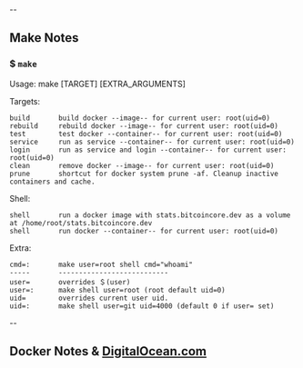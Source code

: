 

--
## Make Notes


### $ <code>make</code>

  Usage:	make [TARGET] [EXTRA_ARGUMENTS]

  Targets:

  	build	    build docker --image-- for current user: root(uid=0)
  	rebuild	    rebuild docker --image-- for current user: root(uid=0)
  	test	    test docker --container-- for current user: root(uid=0)
  	service	    run as service --container-- for current user: root(uid=0)
  	login	    run as service and login --container-- for current user: root(uid=0)
  	clean	    remove docker --image-- for current user: root(uid=0)
  	prune	    shortcut for docker system prune -af. Cleanup inactive containers and cache.

  Shell:

  	shell	    run a docker image with stats.bitcoincore.dev as a volume at /home/root/stats.bitcoincore.dev
  	shell	    run docker --container-- for current user: root(uid=0)




  Extra:

  	cmd=:	    make user=root shell cmd="whoami"
  	-----	    ---------------------------
  	user=	    overrides ＄(user)
  	user=:	    make shell user=root (root default uid=0)
  	uid=	    overrides current user uid.
  	uid=:	    make shell user=git uid=4000 (default 0 if user= set)


--
## Docker Notes & [DigitalOcean.com](https://m.do.co/c/ae5c7d05da91)